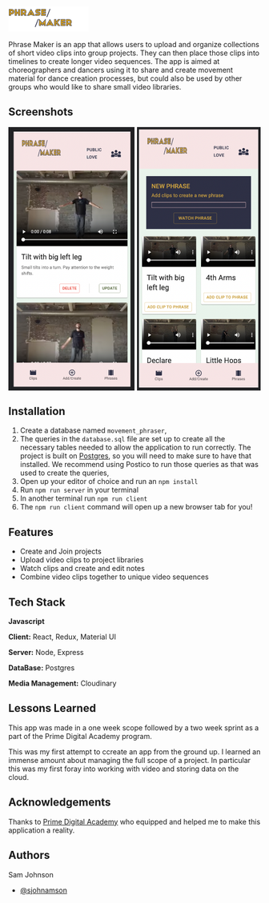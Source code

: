 
 <img src="./src/images/PMLogoNoSq.png" style="height:50px;" alt= Phrase Maker>

Phrase Maker is an app that allows users to upload and organize collections of short video clips into group projects. They can then place those clips into timelines to create longer video sequences. The app is aimed at choreographers and dancers using it to share and create movement material for dance creation processes, but could also be used by other groups who would like to share small video libraries.

## Screenshots
  <div style="display:flex; justify-content:space-between;">
      <img src="/src/images/PM%20Screen1.png" style="width:50%;" alt= Screenshot1>
      <img src="/src/images/PM%20Screen2.png" style="width:49%" alt= Screenshot2>
  </div>

## Installation
1. Create a database named `movement_phraser`,
2. The queries in the `database.sql` file are set up to create all the necessary tables needed to allow the application to run correctly. The project is built on [Postgres](https://www.postgresql.org/download/), so you will need to make sure to have that installed. We recommend using Postico to run those queries as that was used to create the queries, 
3. Open up your editor of choice and run an `npm install`
4. Run `npm run server` in your terminal
5. In another terminal run `npm run client` 
6. The `npm run client` command will open up a new browser tab for you!

## Features

- Create and Join projects
- Upload video clips to project libraries
- Watch clips and create and edit notes
- Combine video clips together to unique video sequences


## Tech Stack
**Javascript**

**Client:** React, Redux, Material UI

**Server:** Node, Express

**DataBase:** Postgres

**Media Management:** Cloudinary

## Lessons Learned

This app was made in a one week scope followed by a two week sprint as a part of the Prime Digital Academy program. 

This was my first attempt to ccreate an app from the ground up. I learned an immense amount about managing the full scope of a project. In particular this was my first foray into working with video and storing data on the cloud.

## Acknowledgements

Thanks to [Prime Digital Academy](www.primeacademy.io) who equipped and helped me to make this application a reality. 


## Authors
Sam Johnson 
- [@sjohnamson](https://www.github.com/sjohnamson)